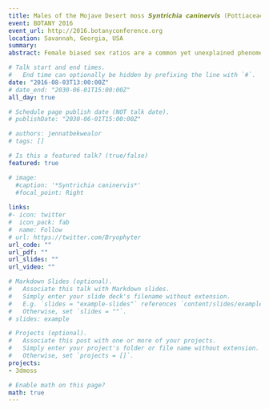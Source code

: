 ```yaml
---
title: Males of the Mojave Desert moss 𝙎𝙮𝙣𝙩𝙧𝙞𝙘𝙝𝙞𝙖 𝙘𝙖𝙣𝙞𝙣𝙚𝙧𝙫𝙞𝙨 (Pottiaceae) are rare and shy
event: BOTANY 2016
event_url: http://2016.botanyconference.org
location: Savannah, Georgia, USA
summary: 
abstract: Female biased sex ratios are a common yet unexplained phenomenon in bryophyte populations, a pattern that, for some species, appears to be correlated with increased environmental stress. Natural populations of the dioicous moss Syntrichia caninervis, an important component of the Mojave Desert biological soil crust, are highly female-biased, based on expression of gametangia. This may be because males experience greater mortality at some point in the life cycle, and are therefore rare (the rare male hypothesis), or males may simply produce sexual structures less frequently (the shy male hypothesis). To distinguish between these two alternatives, we used double digest restriction-site associated DNA (RAD) sequencing to survey the clonal diversity within two Mojave Desert populations of S. caninervis and determine whether sex ratios inferred from genetic data are consistent with ratios based on sex expression. We first identified 200 candidate sex-associated loci in a sample of 11 females and 10 males by selecting RAD sequences that were only found in one sex. Next we searched for these markers within RAD sequences of 131 sterile branches of unknown sex from two sites that differed in water availability, and potentially level of stress. Samples that were found to only have potential sex-associated loci from a single sex were identified as that sex. About two thirds of the 200 candidate loci tested showed signature of sex linkage in the full dataset. The observed phenotypic female-male sex ratio was 18-1 for the higher elevation, less stressful site (SCH) and no sex expression was observed at a dryer lower elevation site (SCL). However, using the putative sex-linked markers, we found a 2-1 genetic female bias in SCH, suggesting that males in this population are "shy”, while SCL was entirely genetically female, suggesting that males are absent. Clonal diversity was higher in SCH than SCL (Simpson’s, p-value < 0.05) and females were more clonally diverse than males in SCH (Shannon index, p-value = 0.001). Higher clonal diversity in SCH suggests fewer genotypes may be capable of growth in the lower elevation, higher stress site. Together, these results suggest that (1) both the rare male and shy male hypotheses may contribute to observed phenotypic sex ratios in the field, and (2) sex-specific differences in life history and survival interact with environmental stress to determine the proportion of males in S. caninervis populations.

# Talk start and end times.
#   End time can optionally be hidden by prefixing the line with `#`.
date: "2016-08-03T13:00:00Z"
# date_end: "2030-06-01T15:00:00Z"
all_day: true

# Schedule page publish date (NOT talk date).
# publishDate: "2030-06-01T15:00:00Z"

# authors: jennatbekwealor
# tags: []

# Is this a featured talk? (true/false)
featured: true

# image:
  #caption: '*Syntrichia caninervis*'
  #focal_point: Right
  
links:
#- icon: twitter
#  icon_pack: fab
#  name: Follow
# url: https://twitter.com/Bryophyter
url_code: ""
url_pdf: ""
url_slides: ""
url_video: ""

# Markdown Slides (optional).
#   Associate this talk with Markdown slides.
#   Simply enter your slide deck's filename without extension.
#   E.g. `slides = "example-slides"` references `content/slides/example-slides.md`.
#   Otherwise, set `slides = ""`.
# slides: example

# Projects (optional).
#   Associate this post with one or more of your projects.
#   Simply enter your project's folder or file name without extension.
#   Otherwise, set `projects = []`.
projects:
- 3dmoss

# Enable math on this page?
math: true
---
```


